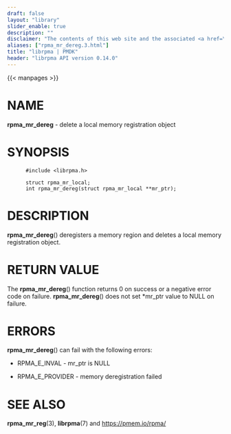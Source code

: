 ```yaml
---
draft: false
layout: "library"
slider_enable: true
description: ""
disclaimer: "The contents of this web site and the associated <a href=\"https://github.com/pmem\">GitHub repositories</a> are BSD-licensed open source."
aliases: ["rpma_mr_dereg.3.html"]
title: "librpma | PMDK"
header: "librpma API version 0.14.0"
---
```

{{< manpages >}}

[comment]: <> (SPDX-License-Identifier: BSD-3-Clause)
[comment]: <> (Copyright 2020-2022, Intel Corporation)

NAME
====

**rpma\_mr\_dereg** - delete a local memory registration object

SYNOPSIS
========

          #include <librpma.h>

          struct rpma_mr_local;
          int rpma_mr_dereg(struct rpma_mr_local **mr_ptr);

DESCRIPTION
===========

**rpma\_mr\_dereg**() deregisters a memory region and deletes a local
memory registration object.

RETURN VALUE
============

The **rpma\_mr\_dereg**() function returns 0 on success or a negative
error code on failure. **rpma\_mr\_dereg**() does not set \*mr\_ptr
value to NULL on failure.

ERRORS
======

**rpma\_mr\_dereg**() can fail with the following errors:

-   RPMA\_E\_INVAL - mr\_ptr is NULL

-   RPMA\_E\_PROVIDER - memory deregistration failed

SEE ALSO
========

**rpma\_mr\_reg**(3), **librpma**(7) and https://pmem.io/rpma/

